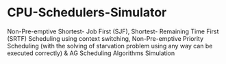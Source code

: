 # CPU-Schedulers-Simulator
Non-Pre-emptive Shortest- Job First (SJF), Shortest- Remaining Time First (SRTF) Scheduling using context switching, Non-Pre-emptive Priority Scheduling (with the solving of starvation problem using any way can be executed correctly) &amp; AG Scheduling Algorithms Simulation
